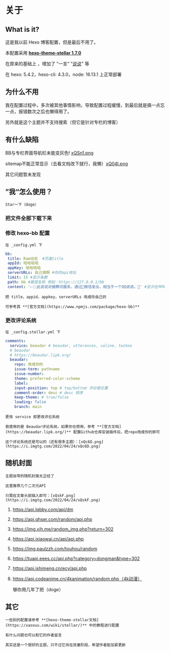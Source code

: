 # 关于

## What is it?

  这是我以前 Hexo 博客配置，但是最后不用了。

  本配置采用 **[ hexo-theme-stellar 1.7.0](https://github.com/xaoxuu/hexo-theme-stellar)**  

  在原来的基础上 ，增加了 ”一言“ "[说说](https://www.npmjs.com/package/hexo-bb)" 等

  在 hexo: 5.4.2，hexo-cli: 4.3.0，node: 16.13.1 上正常部署

## 为什么不用

  我在配置过程中，多次被其他事情影响，导致配置过程缓慢，到最后就是搞一点忘一点，报错数次之后也懒得用了。

  另外就是这个主题并不支持搜索（但它是针对专栏的博客）

## 有什么缺陷

  BB与专栏界面导航栏未能变灰色!  [xQSn1.png](https://i.imgtg.com/2022/04/24/xQSn1.png)

  sitemap不能正常显示（去看文档改下就行，我懒）[xQ04I.png](https://i.imgtg.com/2022/04/24/xQ04I.png)

  其它问题暂未发现


  ## ”我“怎么使用？

    Star一下（doge）

  ### 把文件全部下载下来

  ### 修改 hexo-bb 配置

    在 _config.yml 下

  ```yaml
  bb:
   title: Ram动态  #页面title
   appId: 哈哈哈哈
   appKey: 哈哈哈哈
   serverURLs: 自己填啊 #你的api地址
   limit: 15 #显示条数
   path: bb #路径名称 例如：https://127.0.0.1/bb
   content: '👉🏼此说说对接腾讯服务，通过📱微信发出，相当于一个QQ说说。📑' #显示在哔哔上方,如不需要注释即可
  ```

    把 title，appid，appkey，serverURLs 改成你自己的

    可参考其 **[官方文档](https://www.npmjs.com/package/hexo-bb)**

  ### 更改评论系统

    在 _config.stellar.yml 下

  ```yaml
  comments:
    service: beaudar # beaudar, utterances, valine, twikoo
    # beaudar
    # https://beaudar.lipk.org/
    beaudar:
      repo: 改成你的
      issue-term: pathname
      issue-number:
      theme: preferred-color-scheme
      label:
      input-position: top # top/bottom 评论框位置
      comment-order: desc # desc 排序
      keep-theme: # true/false
      loading: false
      branch: main
  ```

    更改 service 即更改评论系统

    我使用的是 Beaudar评论系统，如果你也想用，参考 **[官方文档](https://beaudar.lipk.org/)** 配置Github仓库安装插件后，把repo改成你的即可

    这个评论系统还是可以的（还有很多主题）：[xQc6D.png](https://i.imgtg.com/2022/04/24/xQc6D.png)

  ## 随机封面

    主题自带的随机封面太正经了

    这里推荐几个二次元API

    只需在文章头部插入即可：[xQskF.png](https://i.imgtg.com/2022/04/24/xQskF.png)

  1. https://api.lqbby.com/api/dm

  2. https://api.ghser.com/random/api.php 

  3. https://img.xjh.me/random_img.php?return=302

  4. https://api.ixiaowai.cn/api/api.php

  5. https://img.paulzzh.com/touhou/random

  6. https://tuapi.eees.cc/api.php?category=dongman&type=302

  7. https://api.ishimeng.cn/ecy/api.php

  8. https://api.codeanime.cn/4kanimation/random.php（4k动漫）

     够你用几年了把（doge）

  ## 其它

    一些别的配置请参考 **[hexo-theme-stellar文档](https://xaoxuu.com/wiki/stellar/)** 中的教程进行配置

    有什么问题也可以和它的作者留言

    其实这是一个很好的主题，只不过它尚在孩童阶段，希望作者能加紧更新

  
